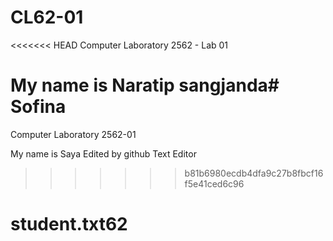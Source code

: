 # CL62-01
<<<<<<< HEAD
Computer Laboratory 2562 - Lab 01

My name is Naratip sangjanda# Sofina
=======
Computer Laboratory 2562-01

My name is Saya
Edited by github Text Editor
>>>>>>> b81b6980ecdb4dfa9c27b8fbcf16f5e41ced6c96
# student.txt62
